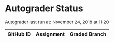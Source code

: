 # Autograder Status
Autograder last run at: November 24, 2018 at 11:20

| GitHub ID | Assignment | Graded Branch |
|-----------|------------|---------------|
